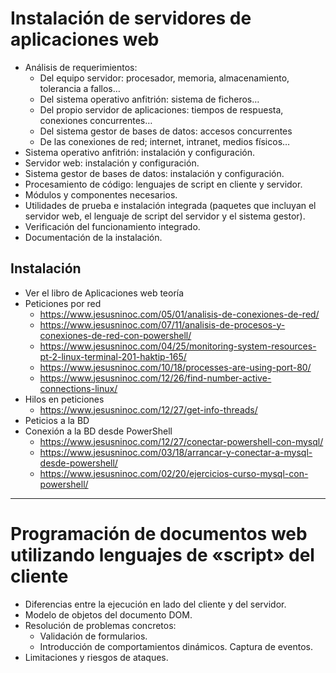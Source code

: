 # Instalación de servidores de aplicaciones web
- Análisis de requerimientos:
  - Del equipo servidor: procesador, memoria, almacenamiento, tolerancia a fallos…
  - Del sistema operativo anfitrión: sistema de ficheros…
  - Del propio servidor de aplicaciones: tiempos de respuesta, conexiones concurrentes…
  - Del sistema gestor de bases de datos: accesos concurrentes
  - De las conexiones de red; internet, intranet, medios físicos…
- Sistema operativo anfitrión: instalación y configuración.
- Servidor web: instalación y configuración.
- Sistema gestor de bases de datos: instalación y configuración.
- Procesamiento de código: lenguajes de script en cliente y servidor.
- Módulos y componentes necesarios.
- Utilidades de prueba e instalación integrada (paquetes que incluyan el servidor web, el lenguaje de script del servidor y el sistema gestor).
- Verificación del funcionamiento integrado.
- Documentación de la instalación. 

## Instalación
- Ver el libro de Aplicaciones web teoría
- Peticiones por red
  - https://www.jesusninoc.com/05/01/analisis-de-conexiones-de-red/
  - https://www.jesusninoc.com/07/11/analisis-de-procesos-y-conexiones-de-red-con-powershell/
  - https://www.jesusninoc.com/04/25/monitoring-system-resources-pt-2-linux-terminal-201-haktip-165/
  - https://www.jesusninoc.com/10/18/processes-are-using-port-80/
  - https://www.jesusninoc.com/12/26/find-number-active-connections-linux/
- Hilos en peticiones
  - https://www.jesusninoc.com/12/27/get-info-threads/
- Peticios a la BD
- Conexión a la BD desde PowerShell
  - https://www.jesusninoc.com/12/27/conectar-powershell-con-mysql/
  - https://www.jesusninoc.com/03/18/arrancar-y-conectar-a-mysql-desde-powershell/
  - https://www.jesusninoc.com/02/20/ejercicios-curso-mysql-con-powershell/

----------------

# Programación de documentos web utilizando lenguajes de «script» del cliente
- Diferencias entre la ejecución en lado del cliente y del servidor.
- Modelo de objetos del documento DOM.
- Resolución de problemas concretos:
  - Validación de formularios.
  - Introducción de comportamientos dinámicos. Captura de eventos.
- Limitaciones y riesgos de ataques. 
